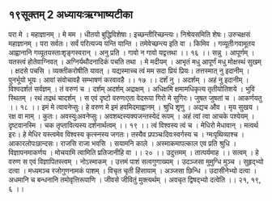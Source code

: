 ## १९सूक्तम् 2 अध्यायःऋग्भाष्यटीका
परा मे । महाज्ञानम् । मे मम । धीतयो बुद्धिविशेषाः। इच्छन्तीरिच्छन्त्यः। निश्रेयसमिति शेषः। उरुचक्षसं महाज्ञानम् । परा सर्वतः। सर्वं परित्यज्य यन्ति यान्ति । तमेवेच्छन्त्य इति वा । किमिव । गव्यूतीःगवामूतय आह्वानानि गव्यूतयस्ताःशृङ्गस्वरान् । अनु प्रति । गावो न गावो यद्वत्तथा ।। १६ ।।
सन्नु । आपूर्णम् । यतस्त्वं होतेवाग्निवत् । अग्निर्यथौदनादिकं पचति तथा । मे मदीयम् । आभृतं मधु आपूर्णं मधु मोक्षस्थं सुखम् । क्षदसे पचसि । व्यक्तीकरोषीति यावत् । यद्यस्माच्च त्वं मम सदा प्रियं प्रियः। तत्तस्मात् नु इदानीम् । पुनर्भूयो भूयः। आवां संवोचावहै सम्भाषणं करवावहै ।। १७ ।।
दर्शं नु । अदर्शम् । अहं नु इदानीम् । विश्वदर्शतं सर्वज्ञम् । तं वरुणं च । दर्शम् अदर्शम् अद्राक्षम् । अधिक्षमि क्षमामधिकृत्य तृतीयोतिशये । भुवि स्थितम् । रथं तद्रथं चादर्शम् । स एवं दृष्टो वरुणःएता वेदरूपा गिरो मे सुगिरः। जुषत जुषतां च । आकर्णयतु ।। १८ ।।
इमं मे त्वावनेप्सुः। हे वरुण मे इमं हवमिदमाह्वानम् । श्रुधि शृृणु । अद्यच औव । मृय सुखय । रक्ष वा माम् । कुतः। अवस्युःअवनेप्सुः। अवशब्दस्यक्यजन्तस्येदं रूपम् । अहं त्वां त्वा आचके पश्येयम् । दृष्टवानस्मि । चक तृप्तावित्यस्य दर्शनार्थत्वम् ।। १९ ।।
त्वं विश्वस्य त्वं च । मेधिरो मेधावान् । मत्वर्थ इरः। हे मेधिर यस्त्वमेव विश्वस्य कृत्स्नस्य जगतः। तस्यैव प्रपञ्चःदिवःस्वर्गस्य च । ग्मःपृथिव्याश्च । आकारलोपःछान्दसः। राजसि राजा भवसि । सयामनि काले । अस्माकमापत्काल एव प्रति श्रुधि । विज्ञापनमाकर्णय । मोचयामि त्वामिति प्रतिजानीहि वा ।। २० ।।
उदुत्तमम् । तात्पर्यमाह ।। सत्वम् । हे वरुण स एवं विज्ञापितस्त्वम् । नोऽस्माकम् । उत्तमं पाशं सत्वगुणाख्यम् । उदञ्जसा मुमुग्धि मुञ्च । सुहृद्भ्यो दत्वा । मध्यमञ्च रजोगुणनामकं पाशम् । विचृत चृती हिंसायाम् । अञ्जसा छिन्धि । उदासीनेभ्यो दत्वा । अधमानि च बन्धनानि तमोवृत्तिरूपाणि । जीवसे जीवितुं मुक्त्यर्थम् । अवचृत द्विषद्भ्यो दत्वेति ।। २१, १९, ६ ।।
